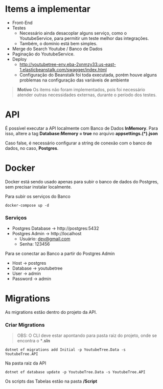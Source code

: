 # Items a implementar

- Front-End
- Testes
    - Necessário ainda desacoplar alguns serviço, como o YoutubeService, para permitir um teste melhor das integrações.
    - Também, o domínio está bem simples.
- Merge do Search Youtube / Banco de Dados
- Paginação do YoutubeService.
- Deploy
    - http://youtubetree-env.eba-2xnmzy33.us-east-1.elasticbeanstalk.com/swagger/index.html
    - Configuração do Beanstalk foi toda executada, porém houve alguns problemas na configuração das variáveis de ambiente

> **Motivo** Os items não foram implementados, pois foi necessário atender outras necessidades externas, durante o período dos testes.

# API

É possível executar a API localmente com Banco de Dados **InMemory**. Para isso, altere a tag **Database:Memory = true** no arquivo **appsettings.(*).json**

Caso false, é necessário configurar a string de conexão com o banco de dados, no caso, **Postgres**.

# Docker

Docker está sendo usado apenas para subir o banco de dados do Postgres, sem precisar instalar localmente.

Para subir os serviços do Banco
```
docker-compose up -d
```

### Serviços

- Postgres Database -> http://postgres:5432
- Postgres Admin -> http://localhost
	- Usuário: dev@gmail.com
	- Senha: 123456

Para se conectar ao Banco a partir do Postgres Admin

- Host -> postgres
- Database -> youtubetree
- User -> admin
- Password -> admin

# Migrations

As migrations estão dentro do projeto da API.

### Criar Migrations

> OBS: O CLI deve estar apontando para pasta raiz do projeto, onde se encontra o ***.sln**

```
dotnet ef migrations add Initial -p YoutubeTree.Data -s YoutubeTree.API
```

Na pasta raiz da API

```
dotnet ef database update -p YoutubeTree.Data -s YoutubeTree.API
```

Os scripts das Tabelas estão na pasta **/Script**
